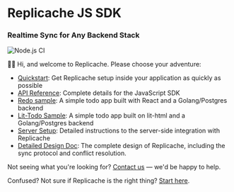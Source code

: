 # Replicache JS SDK

### Realtime Sync for Any Backend Stack

![Node.js CI](https://github.com/rocicorp/replicache-sdk-js/workflows/Node.js%20CI/badge.svg)

👋🏼 Hi, and welcome to Replicache. Please choose your adventure:

- [Quickstart](https://github.com/rocicorp/replicache-sdk-js/blob/stable/QUICKSTART.md): Get Replicache setup inside your application as quickly as possible
- [API Reference](https://js.replicache.dev/classes/default.html): Complete details for the JavaScript SDK
- [Redo sample](https://github.com/rocicorp/replicache-sdk-js/tree/main/sample/redo): A simple todo app built with React and a Golang/Postgres backend
- [Lit-Todo Sample](https://github.com/rocicorp/replicache-sdk-js/tree/main/sample/lit-todo): A simple todo app built on lit-html and a Golang/Postgres backend
- [Server Setup](https://github.com/rocicorp/replicache/blob/stable/SERVER_SETUP.md): Detailed instructions to the server-side integration with Replicache
- [Detailed Design Doc](https://github.com/rocicorp/replicache/blob/stable/design.md): The complete design of Replicache, including the sync protocol and conflict resolution.

Not seeing what you're looking for? [Contact us](https://replicache.dev/#contact) — we'd be happy to help.

Confused? Not sure if Replicache is the right thing? [Start here](https://replicache.dev).
